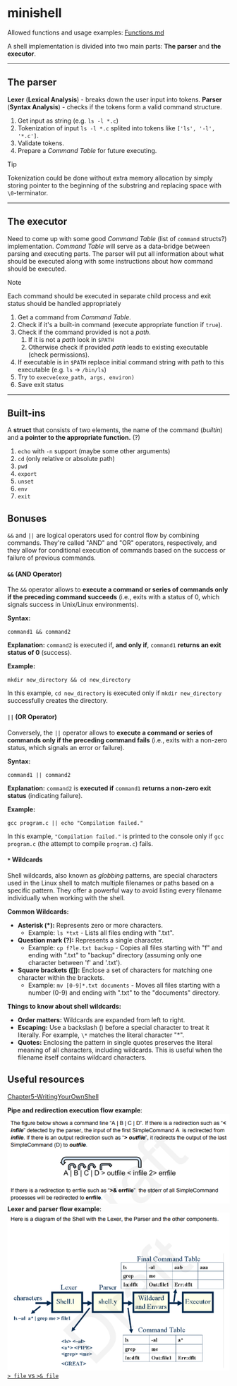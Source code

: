 # mini~~s~~hell

Allowed functions and usage examples: [Functions.md](Functions.md)

A shell implementation is divided into two main parts: **The parser** and **the executor**.

---
## The parser

**Lexer** (**Lexical Analysis**) - breaks down the user input into tokens.
**Parser** (**Syntax Analysis**) - checks if the tokens form a valid command structure.

1. Get input as string (e.g. `ls -l *.c`)
2. Tokenization of input
	`ls -l *.c`  splited into tokens like `['ls', '-l', '*.c']`.
3. Validate tokens.
4. Prepare a _Command Table_ for future executing.

> [!TIP]
> Tokenization could be done without extra memory allocation by simply storing pointer to the beginning of the substring and replacing space with `\0`-terminator.

---
## The executor

 Need to come up with some good _Command Table_ (list of `command` structs?) implementation.
 _Command Table_ will serve as a data-bridge between parsing and executing parts.
 The parser will put all information about what should be executed along with some instructions about how command should be executed.

> [!NOTE]
 > Each command should be executed in separate child process and exit status should be handled appropriately 

1. Get a command from _Command Table_.
2. Check if it's a built-in command (execute appropriate function if `true`).
3. Check if the command provided is not a _path_.
	1. If it is not a _path_ look in `$PATH`
	2. Otherwise check if provided _path_ leads to existing executable (check permissions).
4. If executable is in `$PATH` replace initial command string with path to this executable (e.g. `ls` -> `/bin/ls`)
5. Try to `execve(exe_path, args, environ)`
6. Save exit status

---
## Built-ins

A **struct** that consists of two elements, the name of the command (_builtin_) and **a pointer to the appropriate function.** (?)

1. `echo` with `-n` support (maybe some other arguments)
2. `cd` (only relative or absolute path)
3. `pwd`
4. `export`
5. `unset`
6. `env`
7. `exit`

## Bonuses

`&&` and `||` are logical operators used for control flow by combining commands.
They're called "AND" and "OR" operators, respectively, and they allow for conditional execution of commands based on the success or failure of previous commands.

#### `&&` (AND Operator)

The `&&` operator allows to **execute a command or series of commands only if the preceding command succeeds** (i.e., exits with a status of 0, which signals success in Unix/Linux environments).

**Syntax:**

```shell
command1 && command2
```

**Explanation:** `command2` is executed if, **and only if**, `command1` **returns an exit status of 0** (success).

**Example:**

```shell
mkdir new_directory && cd new_directory
```

In this example, `cd new_directory` is executed only if `mkdir new_directory` successfully creates the directory.

#### `||` (OR Operator)

Conversely, the `||` operator allows to **execute a command or series of commands only if the preceding command fails** (i.e., exits with a non-zero status, which signals an error or failure).

**Syntax:**

```shell
command1 || command2
```

**Explanation:** `command2` is **executed if** `command1` **returns a non-zero exit status** (indicating failure).

**Example:**

```shell
gcc program.c || echo "Compilation failed."
```

In this example, `"Compilation failed."` is printed to the console only if `gcc program.c` (the attempt to compile `program.c`) fails.

#### `*` Wildcards

Shell wildcards, also known as _globbing_ patterns, are special characters used in the Linux shell to match multiple filenames or paths based on a specific pattern. They offer a powerful way to avoid listing every filename individually when working with the shell.

**Common Wildcards:**
- **Asterisk (\*):** Represents zero or more characters.
	- Example: `ls *txt` - Lists all files ending with ".txt".
- **Question mark (?):** Represents a single character.
	- Example: `cp f?le.txt backup` - Copies all files starting with "f" and ending with ".txt" to "backup" directory (assuming only one character between 'f' and '.txt').
- **Square brackets (\[\]):** Enclose a set of characters for matching one character within the brackets.
	- Example: `mv [0-9]*.txt documents` - Moves all files starting with a number (0-9) and ending with ".txt" to the "documents" directory.

**Things to know about shell wildcards:**
- **Order matters:** Wildcards are expanded from left to right.
- **Escaping:** Use a backslash () before a special character to treat it literally. For example, `\*` matches the literal character "\*".
- **Quotes:** Enclosing the pattern in single quotes preserves the literal meaning of all characters, including wildcards. This is useful when the filename itself contains wildcard characters.

## Useful resources

[Chapter5-WritingYourOwnShell](https://www.cs.purdue.edu/homes/grr/SystemsProgrammingBook/Book/Chapter5-WritingYourOwnShell.pdf)

**Pipe and redirection execution flow example**:
![pipes_redirection_example](/github_data/pipes_redirection_example.png)
**Lexer and parser flow example**:
![lexer_and_parser_flow_example](/github_data/lexer_and_parser_flow_example.png)
[`> file` vs `>& file`](https://g.co/gemini/share/18247f4d0570)

